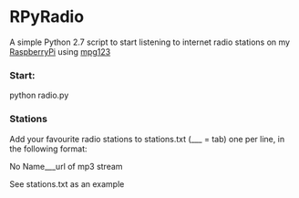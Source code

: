 ﻿# RPyRadio

A simple Python 2.7 script to start listening to internet radio stations
on my [RaspberryPi](http://www.raspberrypi.org/) using [mpg123](http://www.mpg123.org/)

### Start:

python radio.py

### Stations

Add your favourite radio stations to stations.txt (___ = tab)
one per line, in the following format:

No Name___url of mp3 stream

See stations.txt as an example

